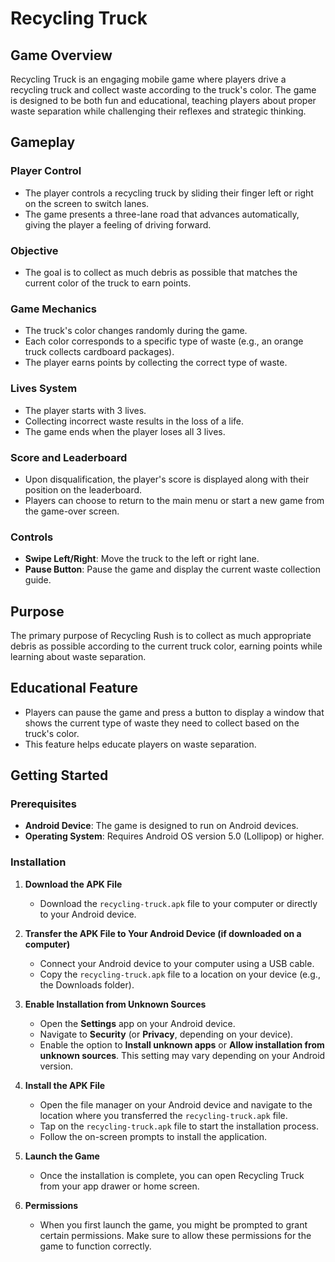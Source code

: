 # Recycling Truck

## Game Overview

Recycling Truck is an engaging mobile game where players drive a recycling truck and collect waste according to the truck's color. The game is designed to be both fun and educational, teaching players about proper waste separation while challenging their reflexes and strategic thinking.

## Gameplay

### Player Control
- The player controls a recycling truck by sliding their finger left or right on the screen to switch lanes.
- The game presents a three-lane road that advances automatically, giving the player a feeling of driving forward.

### Objective
- The goal is to collect as much debris as possible that matches the current color of the truck to earn points.

### Game Mechanics
- The truck's color changes randomly during the game.
- Each color corresponds to a specific type of waste (e.g., an orange truck collects cardboard packages).
- The player earns points by collecting the correct type of waste.

### Lives System
- The player starts with 3 lives.
- Collecting incorrect waste results in the loss of a life.
- The game ends when the player loses all 3 lives.

### Score and Leaderboard
- Upon disqualification, the player's score is displayed along with their position on the leaderboard.
- Players can choose to return to the main menu or start a new game from the game-over screen.

### Controls
- **Swipe Left/Right**: Move the truck to the left or right lane.
- **Pause Button**: Pause the game and display the current waste collection guide.

## Purpose
The primary purpose of Recycling Rush is to collect as much appropriate debris as possible according to the current truck color, earning points while learning about waste separation.

## Educational Feature
- Players can pause the game and press a button to display a window that shows the current type of waste they need to collect based on the truck's color.
- This feature helps educate players on waste separation.

## Getting Started

### Prerequisites
- **Android Device**: The game is designed to run on Android devices.
- **Operating System**: Requires Android OS version 5.0 (Lollipop) or higher.

### Installation
1. **Download the APK File**
   - Download the `recycling-truck.apk` file to your computer or directly to your Android device.

2. **Transfer the APK File to Your Android Device (if downloaded on a computer)**
   - Connect your Android device to your computer using a USB cable.
   - Copy the `recycling-truck.apk` file to a location on your device (e.g., the Downloads folder).

3. **Enable Installation from Unknown Sources**
   - Open the **Settings** app on your Android device.
   - Navigate to **Security** (or **Privacy**, depending on your device).
   - Enable the option to **Install unknown apps** or **Allow installation from unknown sources**. This setting may vary depending on your Android version.

4. **Install the APK File**
   - Open the file manager on your Android device and navigate to the location where you transferred the `recycling-truck.apk` file.
   - Tap on the `recycling-truck.apk` file to start the installation process.
   - Follow the on-screen prompts to install the application.

5. **Launch the Game**
   - Once the installation is complete, you can open Recycling Truck from your app drawer or home screen.

6. **Permissions**
   - When you first launch the game, you might be prompted to grant certain permissions. Make sure to allow these permissions for the game to function correctly.
